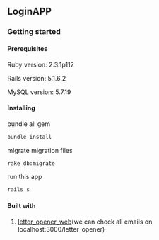 ## LoginAPP
### Getting started

#### Prerequisites

Ruby version: 2.3.1p112

Rails version: 5.1.6.2

MySQL version: 5.7.19

#### Installing

bundle all gem
```bash
bundle install
```

migrate migration files
```bash
rake db:migrate
```

run this app
```bash
rails s
```
#### Built with
1. [letter_opener_web](https://github.com/fgrehm/letter_opener_web)(we can check all emails on localhost:3000/letter_opener)

